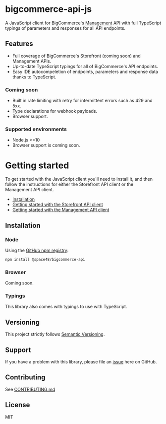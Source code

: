 # bigcommerce-api-js

A JavaScript client for BigCommerce's [Management](src/management/README.md) API with full TypeScript typings of parameters and responses for all API endpoints.

## Features

- Full coverage of BigCommerce's Storefront (coming soon) and Management APIs.
- Up-to-date TypeScript typings for all of BigCommerce's API endpoints.
- Easy IDE autocompeletion of endpoints, parameters and response data thanks to TypeScript.

### Coming soon

- Built in rate limiting with retry for intermittent errors such as 429 and 5xx.
- Type declarations for webhook payloads.
- Browser support.

### Supported environments

- Node.js >=10
- Browser support is coming soon.

# Getting started

To get started with the JavaScript client you'll need to install it, and then follow the instructions for either the Storefront API client or the Management API client.

- [Installation](#installation)
- [Getting started with the Storefront API client](src/storefront/README.md#getting-started)
- [Getting started with the Management API client](src/management/README.md#getting-started)

## Installation

### Node

Using the [GitHub npm registry](https://docs.github.com/en/packages/working-with-a-github-packages-registry/working-with-the-npm-registry):

```sh
npm install @space48/bigcommerce-api
```

### Browser

Coming soon.

### Typings

This library also comes with typings to use with TypeScript.

## Versioning

This project strictly follows [Semantic Versioning](http://semver.org/).

## Support

If you have a problem with this library, please file an [issue](https://github.com/Space48/bigcommerce-api-js/issues/new) here on GitHub.

## Contributing

See [CONTRIBUTING.md](CONTRIBUTING.md)

## License

MIT
